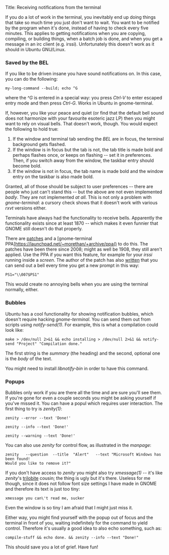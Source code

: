 Title: Receiving notifications from the terminal

<markdown>
If you do a lot of work in the terminal, you inevitably end up doing things that take so much time you just don't want to wait. You want to be notified by the program when it's done, instead of having to check every five minutes. This applies to getting notifications when you are copying, compiling, or building things, when a batch job is done, and when you get a message in an irc client (e.g. irssi). Unfortunately this doesn't work as it should in Ubuntu GNU/Linux.

### Saved by the BEL
If you like to be driven insane you have sound notifications on. In this case, you can do the following:

	my-long-command --build; echo ^G

where the *^G* is entered in a special way: you press *Ctrl-V* to enter escaped entry mode and then press *Ctrl-G*. Works in Ubuntu in gnome-terminal.

If, however, you like your peace and quiet (or find that the default bell sound does not harmonize with your favourite esoteric jazz LP) then you might want to rely on visual bells. That doesn't work, though. You would expect the following to hold true:

1. If the window and terminal tab sending the *BEL* are in focus, the terminal background gets flashed.
1. If the window is in focus but the tab is not, the tab title is made bold and perhaps flashes once, or keeps on flashing -- set it in preferences. Then, if you switch away from the window, the taskbar entry should become bold.
1. If the window is not in focus, the tab name is made bold and the window entry on the taskbar is also made bold.

Granted, all of those should be subject to user preferences -- there are people who just can't stand this -- but the above are not even implemented *badly*. They are not implemented *at all*. This is not only a problem with *gnome-terminal*: a cursory check shows that it doesn't work with various *rxvt* versions either.

Terminals have always had the functionality to receive bells. Apparently the functionality exists since at least 1870 -- which makes it even funnier that GNOME still doesn't do that properly. 

There are [patches](https://bugzilla.gnome.org/show_bug.cgi?id=557593) and a [gnome-terminal PPA]https://launchpad.net/~morethan/+archive/ppa() to do this. The patches have been there since 2008; might as well be 1908, they still aren't applied. Use the PPA if you want this feature, for example for your *irssi* running inside a *screen*. The author of the patch has also [written](http://mikelward.com/news/2008/11/terminal-that-tells-you-when-its-done.html) that you can send out a bell every time you get a new prompt in this way:

	PS1="\\007$PS1"

This would create no annoying bells when you are using the terminal normally, either.

### Bubbles
Ubuntu has a cool functionality for showing notification bubbles, which doesn't require hacking *gnome-terminal*. You can send them out from scripts using *notify-send(1)*. For example, this is what a compilation could look like:

	make > /dev/null 2>&1 && echo installing > /dev/null 2>&1 && notify-send "Project" "Compilation done."

The first string is the *summary* (the heading) and the second, optional one is the *body* of the text.

You might need to install *libnotify-bin* in order to have this command.

### Popups
Bubbles only work if you are there all the time and are sure you'll see them. If you're gone for even a couple seconds you might be asking yourself if you've missed it. You can have a popul which requires user interaction. The first thing to try is *zenity(1)*:

	zenity --error --text 'Done!'

	zenity --info --text 'Done!'

	zenity --warning --text 'Done!'

You can also use *zenity* for control flow, as illustrated in the *manpage*:

	zenity   --question  --title  "Alert"   --text "Microsoft Windows has been found!
	Would you like to remove it?"

If you don't have access to *zenity* you might also try *xmessage(1)* -- it's like *zenity*'s [trilobite](http://en.wikipedia.org/wiki/Trilobite) cousin; the thing is ugly but it's there. Useless for me though, since it does not follow font size settings I have made in GNOME and therefore its text is just too tiny:

	xmessage you can\'t read me, sucker

Even the window is so tiny I am afraid that I might just miss it.

Either way, you might find yourself with the popup out of focus and the terminal in front of you, waiting indefinitely for the command to yield control. Therefore it's usually a good idea to also echo something, such as:

	compile-stuff && echo done. && zenity --info --text "Done!"

This should save you a lot of grief. Have fun!
</markdown>
